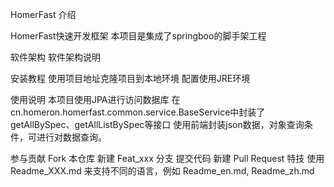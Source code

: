 HomerFast 
介绍 

HomerFast快速开发框架
本项目是集成了springboo的脚手架工程

软件架构
软件架构说明

安装教程
使用项目地址克隆项目到本地环境
配置使用JRE环境


使用说明
本项目使用JPA进行访问数据库
在cn.homeron.homerfast.common.service.BaseService中封装了getAllBySpec、getAllListBySpec等接口
使用前端封装json数据，对象查询条件，可进行对数据查询。


参与贡献
Fork 本仓库
新建 Feat_xxx 分支
提交代码
新建 Pull Request
特技
使用 Readme_XXX.md 来支持不同的语言，例如 Readme_en.md, Readme_zh.md

